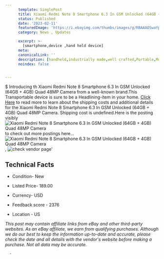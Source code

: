 ```yaml
---
      template: SinglePost
      title: Xiaomi Redmi Note 8 Smartphone 6.3 In GSM Unlocked (64GB + 4GB) Quad 48MP Camera
      status: Published
      date: '2023-02-11'
      featuredImage: 'https://i.ebayimg.com/thumbs/images/g/RBAAAOSwaYpj3B0s/s-l225.jpg'
      category: News , Updates

      excerpt: >-
        [smartphone,device ,hand held device]
      meta:
      canonicalLink: ''
      description: [handheld,industrially made,well crafted,Portable,Mobile,Compact,Convenient,Lightweight,Maneuverable,Man-portable,Miniature,Carriable,Hand-held,Light,Holdable,Transportable,Mobile device,Pocket-sized,On-the-go,Wireless,Cordless,Compact size,Convenient size, smartphone,device ,hand held device]
      noindex: false
      

---
```

$
      Introducing th Xiaomi Redmi Note 8 Smartphone 6.3 In GSM Unlocked (64GB + 4GB) Quad 48MP Camera from a well-known brand.This Transportable device  is sure to be a Headlining-item in your home. [Click Here](https://www.ebay.com/itm/225394131789?hash=item347a89834d%3Ag%3ARBAAAOSwaYpj3B0s&mkevt=1&mkcid=1&mkrid=711-53200-19255-0&campid=%253CePNCampaignId%253E&customid=%253CreferenceId%253E&toolid=10049) to read more to learn about the shipping costs and additional details for the Xiaomi Redmi Note 8 Smartphone 6.3 In GSM Unlocked (64GB + 4GB) Quad 48MP Camera. Shipping cost is undefined.Here is the posting visibly ![Xiaomi Redmi Note 8 Smartphone 6.3 In GSM Unlocked (64GB + 4GB) Quad 48MP Camera](https://i.ebayimg.com/thumbs/images/g/RBAAAOSwaYpj3B0s/s-l225.jpg) to check out more postings here... ![Xiaomi Redmi Note 8 Smartphone 6.3 In GSM Unlocked (64GB + 4GB) Quad 48MP Camera](https://i.ebayimg.com/images/g/RBAAAOSwaYpj3B0s/s-l1200.jpg), ![check vendor page](https://origin-galleryplus.ebayimg.com/ws/web/225394131789_2_0_1/225x225.jpg,https://origin-galleryplus.ebayimg.com/ws/web/225394131789_3_0_1/225x225.jpg,https://origin-galleryplus.ebayimg.com/ws/web/225394131789_4_0_1/225x225.jpg,https://origin-galleryplus.ebayimg.com/ws/web/225394131789_5_0_1/225x225.jpg,https://origin-galleryplus.ebayimg.com/ws/web/225394131789_6_0_1/225x225.jpg)'

      

 ## Technical Facts 



     
      

 - Condition- New 


      

 - Listed Price- 189.00 


      

 - Currency- USD 


      

 - Feedback score - 2376 


      

 - Location - US 


      
      

 *_This post may contain affiliate links from eBay and other third-party websites. As an eBay affiliate, we earn from qualifying purchases. Although we do our best to keep the information up-to-date and accurate, please check the date and all details with the vendor's website before making a purchase. Not all data may be accurate._*




      -
